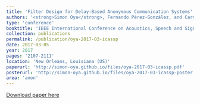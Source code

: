 ```yaml
---
title: 'Filter Design for Delay-Based Anonymous Communication Systems'
authors: '<strong>Simon Oya</strong>, Fernando Pérez-González, and Carmela Troncoso'
type: 'conference'
booktitle: 'IEEE International Conference on Acoustics, Speech and Signal Processing (ICASSP)'
collection: publications
permalink: /publication/oya-2017-03-icassp
date: 2017-03-05
year: 2017
pages: '2107-2111'
location: 'New Orleans, Louisiana (US)'
paperurl: 'http://simon-oya.github.io/files/oya-2017-03-icassp.pdf'
posterurl: 'http://simon-oya.github.io/files/oya-2017-03-icassp-poster.pdf'
area: 'anon'
---
```


[Download paper here](http://simon-oya.github.io/files/oya-2017-03-icassp.pdf)
